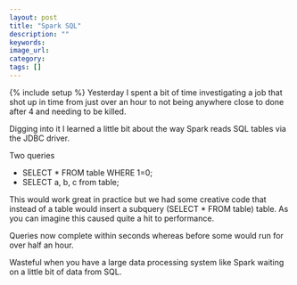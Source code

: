 ```yaml
---
layout: post
title: "Spark SQL"
description: ""
keywords:
image_url:
category:
tags: []
---
```

{% include setup %}
Yesterday I spent a bit of time investigating a job that shot up in time from just over an hour to not being anywhere close to done after 4 and needing to be killed.

Digging into it I learned a little bit about the way Spark reads SQL tables via the JDBC driver.

Two queries
- SELECT * FROM table WHERE 1=0;
- SELECT a, b, c from table;

This would work great in practice but we had some creative code that instead of a table would insert a subquery (SELECT * FROM table) table. As you can imagine this caused quite a hit to performance.

Queries now complete within seconds whereas before some would run for over half an hour.

Wasteful when you have a large data processing system like Spark waiting on a little bit of data from SQL.
